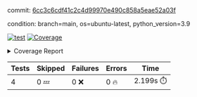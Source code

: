 commit: [6cc3c6cdf41c2c4d99970e490c858a5eae52a03f](https://github.com/rcmdnk/chatgpt-prompt-wrapper/tree/6cc3c6cdf41c2c4d99970e490c858a5eae52a03f)

condition: branch=main, os=ubuntu-latest, python_version=3.9

[![test](https://github.com/rcmdnk/chatgpt-prompt-wrapper/actions/workflows/test.yml/badge.svg)](https://github.com/rcmdnk/chatgpt-prompt-wrapper/actions/runs/17569142683)
<a href="https://github.com/rcmdnk/chatgpt-prompt-wrapper/blob/6cc3c6cdf41c2c4d99970e490c858a5eae52a03f/README.md"><img alt="Coverage" src="https://img.shields.io/badge/Coverage-33%25-red.svg" /></a><details><summary>Coverage Report </summary><table><tr><th>File</th><th>Stmts</th><th>Miss</th><th>Cover</th><th>Missing</th></tr><tbody><tr><td colspan="5"><b>src/chatgpt_prompt_wrapper</b></td></tr><tr><td>&nbsp; &nbsp;<a href="https://github.com/rcmdnk/chatgpt-prompt-wrapper/blob/6cc3c6cdf41c2c4d99970e490c858a5eae52a03f/src/chatgpt_prompt_wrapper/chatgpt_prompt_wrapper.py">chatgpt_prompt_wrapper.py</a></td><td>152</td><td>117</td><td>23%</td><td><a href="https://github.com/rcmdnk/chatgpt-prompt-wrapper/blob/6cc3c6cdf41c2c4d99970e490c858a5eae52a03f/src/chatgpt_prompt_wrapper/chatgpt_prompt_wrapper.py#L21">21</a>, <a href="https://github.com/rcmdnk/chatgpt-prompt-wrapper/blob/6cc3c6cdf41c2c4d99970e490c858a5eae52a03f/src/chatgpt_prompt_wrapper/chatgpt_prompt_wrapper.py#L49-L68">49&ndash;68</a>, <a href="https://github.com/rcmdnk/chatgpt-prompt-wrapper/blob/6cc3c6cdf41c2c4d99970e490c858a5eae52a03f/src/chatgpt_prompt_wrapper/chatgpt_prompt_wrapper.py#L71-L79">71&ndash;79</a>, <a href="https://github.com/rcmdnk/chatgpt-prompt-wrapper/blob/6cc3c6cdf41c2c4d99970e490c858a5eae52a03f/src/chatgpt_prompt_wrapper/chatgpt_prompt_wrapper.py#L82-L90">82&ndash;90</a>, <a href="https://github.com/rcmdnk/chatgpt-prompt-wrapper/blob/6cc3c6cdf41c2c4d99970e490c858a5eae52a03f/src/chatgpt_prompt_wrapper/chatgpt_prompt_wrapper.py#L93-L102">93&ndash;102</a>, <a href="https://github.com/rcmdnk/chatgpt-prompt-wrapper/blob/6cc3c6cdf41c2c4d99970e490c858a5eae52a03f/src/chatgpt_prompt_wrapper/chatgpt_prompt_wrapper.py#L108-L111">108&ndash;111</a>, <a href="https://github.com/rcmdnk/chatgpt-prompt-wrapper/blob/6cc3c6cdf41c2c4d99970e490c858a5eae52a03f/src/chatgpt_prompt_wrapper/chatgpt_prompt_wrapper.py#L122-L133">122&ndash;133</a>, <a href="https://github.com/rcmdnk/chatgpt-prompt-wrapper/blob/6cc3c6cdf41c2c4d99970e490c858a5eae52a03f/src/chatgpt_prompt_wrapper/chatgpt_prompt_wrapper.py#L136-L142">136&ndash;142</a>, <a href="https://github.com/rcmdnk/chatgpt-prompt-wrapper/blob/6cc3c6cdf41c2c4d99970e490c858a5eae52a03f/src/chatgpt_prompt_wrapper/chatgpt_prompt_wrapper.py#L153-L173">153&ndash;173</a>, <a href="https://github.com/rcmdnk/chatgpt-prompt-wrapper/blob/6cc3c6cdf41c2c4d99970e490c858a5eae52a03f/src/chatgpt_prompt_wrapper/chatgpt_prompt_wrapper.py#L177-L190">177&ndash;190</a>, <a href="https://github.com/rcmdnk/chatgpt-prompt-wrapper/blob/6cc3c6cdf41c2c4d99970e490c858a5eae52a03f/src/chatgpt_prompt_wrapper/chatgpt_prompt_wrapper.py#L198-L208">198&ndash;208</a>, <a href="https://github.com/rcmdnk/chatgpt-prompt-wrapper/blob/6cc3c6cdf41c2c4d99970e490c858a5eae52a03f/src/chatgpt_prompt_wrapper/chatgpt_prompt_wrapper.py#L211-L256">211&ndash;256</a>, <a href="https://github.com/rcmdnk/chatgpt-prompt-wrapper/blob/6cc3c6cdf41c2c4d99970e490c858a5eae52a03f/src/chatgpt_prompt_wrapper/chatgpt_prompt_wrapper.py#L264-L270">264&ndash;270</a></td></tr><tr><td>&nbsp; &nbsp;<a href="https://github.com/rcmdnk/chatgpt-prompt-wrapper/blob/6cc3c6cdf41c2c4d99970e490c858a5eae52a03f/src/chatgpt_prompt_wrapper/log_formatter.py">log_formatter.py</a></td><td>22</td><td>16</td><td>27%</td><td><a href="https://github.com/rcmdnk/chatgpt-prompt-wrapper/blob/6cc3c6cdf41c2c4d99970e490c858a5eae52a03f/src/chatgpt_prompt_wrapper/log_formatter.py#L9-L24">9&ndash;24</a>, <a href="https://github.com/rcmdnk/chatgpt-prompt-wrapper/blob/6cc3c6cdf41c2c4d99970e490c858a5eae52a03f/src/chatgpt_prompt_wrapper/log_formatter.py#L29-L31">29&ndash;31</a>, <a href="https://github.com/rcmdnk/chatgpt-prompt-wrapper/blob/6cc3c6cdf41c2c4d99970e490c858a5eae52a03f/src/chatgpt_prompt_wrapper/log_formatter.py#L36-L42">36&ndash;42</a></td></tr><tr><td colspan="5"><b>src/chatgpt_prompt_wrapper/chatgpt</b></td></tr><tr><td>&nbsp; &nbsp;<a href="https://github.com/rcmdnk/chatgpt-prompt-wrapper/blob/6cc3c6cdf41c2c4d99970e490c858a5eae52a03f/src/chatgpt_prompt_wrapper/chatgpt/ask.py">ask.py</a></td><td>48</td><td>36</td><td>25%</td><td><a href="https://github.com/rcmdnk/chatgpt-prompt-wrapper/blob/6cc3c6cdf41c2c4d99970e490c858a5eae52a03f/src/chatgpt_prompt_wrapper/chatgpt/ask.py#L30-L37">30&ndash;37</a>, <a href="https://github.com/rcmdnk/chatgpt-prompt-wrapper/blob/6cc3c6cdf41c2c4d99970e490c858a5eae52a03f/src/chatgpt_prompt_wrapper/chatgpt/ask.py#L40-L89">40&ndash;89</a></td></tr><tr><td>&nbsp; &nbsp;<a href="https://github.com/rcmdnk/chatgpt-prompt-wrapper/blob/6cc3c6cdf41c2c4d99970e490c858a5eae52a03f/src/chatgpt_prompt_wrapper/chatgpt/chat.py">chat.py</a></td><td>81</td><td>62</td><td>23%</td><td><a href="https://github.com/rcmdnk/chatgpt-prompt-wrapper/blob/6cc3c6cdf41c2c4d99970e490c858a5eae52a03f/src/chatgpt_prompt_wrapper/chatgpt/chat.py#L38-L39">38&ndash;39</a>, <a href="https://github.com/rcmdnk/chatgpt-prompt-wrapper/blob/6cc3c6cdf41c2c4d99970e490c858a5eae52a03f/src/chatgpt_prompt_wrapper/chatgpt/chat.py#L42-L79">42&ndash;79</a>, <a href="https://github.com/rcmdnk/chatgpt-prompt-wrapper/blob/6cc3c6cdf41c2c4d99970e490c858a5eae52a03f/src/chatgpt_prompt_wrapper/chatgpt/chat.py#L89-L148">89&ndash;148</a></td></tr><tr><td>&nbsp; &nbsp;<a href="https://github.com/rcmdnk/chatgpt-prompt-wrapper/blob/6cc3c6cdf41c2c4d99970e490c858a5eae52a03f/src/chatgpt_prompt_wrapper/chatgpt/chatgpt.py">chatgpt.py</a></td><td>123</td><td>78</td><td>37%</td><td><a href="https://github.com/rcmdnk/chatgpt-prompt-wrapper/blob/6cc3c6cdf41c2c4d99970e490c858a5eae52a03f/src/chatgpt_prompt_wrapper/chatgpt/chatgpt.py#L89-L159">89&ndash;159</a>, <a href="https://github.com/rcmdnk/chatgpt-prompt-wrapper/blob/6cc3c6cdf41c2c4d99970e490c858a5eae52a03f/src/chatgpt_prompt_wrapper/chatgpt/chatgpt.py#L162-L184">162&ndash;184</a>, <a href="https://github.com/rcmdnk/chatgpt-prompt-wrapper/blob/6cc3c6cdf41c2c4d99970e490c858a5eae52a03f/src/chatgpt_prompt_wrapper/chatgpt/chatgpt.py#L188-L204">188&ndash;204</a>, <a href="https://github.com/rcmdnk/chatgpt-prompt-wrapper/blob/6cc3c6cdf41c2c4d99970e490c858a5eae52a03f/src/chatgpt_prompt_wrapper/chatgpt/chatgpt.py#L207-L213">207&ndash;213</a>, <a href="https://github.com/rcmdnk/chatgpt-prompt-wrapper/blob/6cc3c6cdf41c2c4d99970e490c858a5eae52a03f/src/chatgpt_prompt_wrapper/chatgpt/chatgpt.py#L216-L217">216&ndash;217</a>, <a href="https://github.com/rcmdnk/chatgpt-prompt-wrapper/blob/6cc3c6cdf41c2c4d99970e490c858a5eae52a03f/src/chatgpt_prompt_wrapper/chatgpt/chatgpt.py#L227-L238">227&ndash;238</a>, <a href="https://github.com/rcmdnk/chatgpt-prompt-wrapper/blob/6cc3c6cdf41c2c4d99970e490c858a5eae52a03f/src/chatgpt_prompt_wrapper/chatgpt/chatgpt.py#L241">241</a>, <a href="https://github.com/rcmdnk/chatgpt-prompt-wrapper/blob/6cc3c6cdf41c2c4d99970e490c858a5eae52a03f/src/chatgpt_prompt_wrapper/chatgpt/chatgpt.py#L244-L247">244&ndash;247</a>, <a href="https://github.com/rcmdnk/chatgpt-prompt-wrapper/blob/6cc3c6cdf41c2c4d99970e490c858a5eae52a03f/src/chatgpt_prompt_wrapper/chatgpt/chatgpt.py#L250-L255">250&ndash;255</a>, <a href="https://github.com/rcmdnk/chatgpt-prompt-wrapper/blob/6cc3c6cdf41c2c4d99970e490c858a5eae52a03f/src/chatgpt_prompt_wrapper/chatgpt/chatgpt.py#L258-L262">258&ndash;262</a>, <a href="https://github.com/rcmdnk/chatgpt-prompt-wrapper/blob/6cc3c6cdf41c2c4d99970e490c858a5eae52a03f/src/chatgpt_prompt_wrapper/chatgpt/chatgpt.py#L265-L269">265&ndash;269</a>, <a href="https://github.com/rcmdnk/chatgpt-prompt-wrapper/blob/6cc3c6cdf41c2c4d99970e490c858a5eae52a03f/src/chatgpt_prompt_wrapper/chatgpt/chatgpt.py#L277-L280">277&ndash;280</a>, <a href="https://github.com/rcmdnk/chatgpt-prompt-wrapper/blob/6cc3c6cdf41c2c4d99970e490c858a5eae52a03f/src/chatgpt_prompt_wrapper/chatgpt/chatgpt.py#L287-L300">287&ndash;300</a>, <a href="https://github.com/rcmdnk/chatgpt-prompt-wrapper/blob/6cc3c6cdf41c2c4d99970e490c858a5eae52a03f/src/chatgpt_prompt_wrapper/chatgpt/chatgpt.py#L303">303</a>, <a href="https://github.com/rcmdnk/chatgpt-prompt-wrapper/blob/6cc3c6cdf41c2c4d99970e490c858a5eae52a03f/src/chatgpt_prompt_wrapper/chatgpt/chatgpt.py#L309">309</a>, <a href="https://github.com/rcmdnk/chatgpt-prompt-wrapper/blob/6cc3c6cdf41c2c4d99970e490c858a5eae52a03f/src/chatgpt_prompt_wrapper/chatgpt/chatgpt.py#L315">315</a></td></tr><tr><td>&nbsp; &nbsp;<a href="https://github.com/rcmdnk/chatgpt-prompt-wrapper/blob/6cc3c6cdf41c2c4d99970e490c858a5eae52a03f/src/chatgpt_prompt_wrapper/chatgpt/discuss.py">discuss.py</a></td><td>100</td><td>84</td><td>16%</td><td><a href="https://github.com/rcmdnk/chatgpt-prompt-wrapper/blob/6cc3c6cdf41c2c4d99970e490c858a5eae52a03f/src/chatgpt_prompt_wrapper/chatgpt/discuss.py#L39-L42">39&ndash;42</a>, <a href="https://github.com/rcmdnk/chatgpt-prompt-wrapper/blob/6cc3c6cdf41c2c4d99970e490c858a5eae52a03f/src/chatgpt_prompt_wrapper/chatgpt/discuss.py#L45-L57">45&ndash;57</a>, <a href="https://github.com/rcmdnk/chatgpt-prompt-wrapper/blob/6cc3c6cdf41c2c4d99970e490c858a5eae52a03f/src/chatgpt_prompt_wrapper/chatgpt/discuss.py#L60-L62">60&ndash;62</a>, <a href="https://github.com/rcmdnk/chatgpt-prompt-wrapper/blob/6cc3c6cdf41c2c4d99970e490c858a5eae52a03f/src/chatgpt_prompt_wrapper/chatgpt/discuss.py#L68-L113">68&ndash;113</a>, <a href="https://github.com/rcmdnk/chatgpt-prompt-wrapper/blob/6cc3c6cdf41c2c4d99970e490c858a5eae52a03f/src/chatgpt_prompt_wrapper/chatgpt/discuss.py#L116-L198">116&ndash;198</a></td></tr><tr><td>&nbsp; &nbsp;<a href="https://github.com/rcmdnk/chatgpt-prompt-wrapper/blob/6cc3c6cdf41c2c4d99970e490c858a5eae52a03f/src/chatgpt_prompt_wrapper/chatgpt/stream.py">stream.py</a></td><td>50</td><td>36</td><td>28%</td><td><a href="https://github.com/rcmdnk/chatgpt-prompt-wrapper/blob/6cc3c6cdf41c2c4d99970e490c858a5eae52a03f/src/chatgpt_prompt_wrapper/chatgpt/stream.py#L22-L34">22&ndash;34</a>, <a href="https://github.com/rcmdnk/chatgpt-prompt-wrapper/blob/6cc3c6cdf41c2c4d99970e490c858a5eae52a03f/src/chatgpt_prompt_wrapper/chatgpt/stream.py#L37-L39">37&ndash;39</a>, <a href="https://github.com/rcmdnk/chatgpt-prompt-wrapper/blob/6cc3c6cdf41c2c4d99970e490c858a5eae52a03f/src/chatgpt_prompt_wrapper/chatgpt/stream.py#L47-L72">47&ndash;72</a>, <a href="https://github.com/rcmdnk/chatgpt-prompt-wrapper/blob/6cc3c6cdf41c2c4d99970e490c858a5eae52a03f/src/chatgpt_prompt_wrapper/chatgpt/stream.py#L75">75</a>, <a href="https://github.com/rcmdnk/chatgpt-prompt-wrapper/blob/6cc3c6cdf41c2c4d99970e490c858a5eae52a03f/src/chatgpt_prompt_wrapper/chatgpt/stream.py#L78-L86">78&ndash;86</a></td></tr><tr><td colspan="5"><b>src/chatgpt_prompt_wrapper/cmds</b></td></tr><tr><td>&nbsp; &nbsp;<a href="https://github.com/rcmdnk/chatgpt-prompt-wrapper/blob/6cc3c6cdf41c2c4d99970e490c858a5eae52a03f/src/chatgpt_prompt_wrapper/cmds/commands.py">commands.py</a></td><td>18</td><td>15</td><td>17%</td><td><a href="https://github.com/rcmdnk/chatgpt-prompt-wrapper/blob/6cc3c6cdf41c2c4d99970e490c858a5eae52a03f/src/chatgpt_prompt_wrapper/cmds/commands.py#L6-L24">6&ndash;24</a></td></tr><tr><td>&nbsp; &nbsp;<a href="https://github.com/rcmdnk/chatgpt-prompt-wrapper/blob/6cc3c6cdf41c2c4d99970e490c858a5eae52a03f/src/chatgpt_prompt_wrapper/cmds/cost.py">cost.py</a></td><td>12</td><td>8</td><td>33%</td><td><a href="https://github.com/rcmdnk/chatgpt-prompt-wrapper/blob/6cc3c6cdf41c2c4d99970e490c858a5eae52a03f/src/chatgpt_prompt_wrapper/cmds/cost.py#L7-L14">7&ndash;14</a></td></tr><tr><td>&nbsp; &nbsp;<a href="https://github.com/rcmdnk/chatgpt-prompt-wrapper/blob/6cc3c6cdf41c2c4d99970e490c858a5eae52a03f/src/chatgpt_prompt_wrapper/cmds/init.py">init.py</a></td><td>9</td><td>5</td><td>44%</td><td><a href="https://github.com/rcmdnk/chatgpt-prompt-wrapper/blob/6cc3c6cdf41c2c4d99970e490c858a5eae52a03f/src/chatgpt_prompt_wrapper/cmds/init.py#L8-L14">8&ndash;14</a></td></tr><tr><td><b>TOTAL</b></td><td><b>687</b></td><td><b>457</b></td><td><b>33%</b></td><td>&nbsp;</td></tr></tbody></table></details>

| Tests | Skipped | Failures | Errors | Time |
| ----- | ------- | -------- | -------- | ------------------ |
| 4 | 0 :zzz: | 0 :x: | 0 :fire: | 2.199s :stopwatch: |

